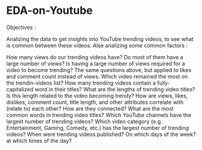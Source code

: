 # EDA-on-Youtube

Objectives :

Analizing the data to get insights into YouTube trending videos, to see what is common between these videos. Alse analizing some common factors :

How many views do our trending videos have? Do most of them have a large number of views? Is having a large number of views required for a video to become trending?
The same questions above, but applied to likes and comment count instead of views.
Which video remained the most on the trendin-videos list?
How many trending videos contain a fully-capitalized word in their titles?
What are the lengths of trending video titles? Is this length related to the video becoming trendy?
How are views, likes, dislikes, comment count, title length, and other attributes correlate with (relate to) each other? How are they connected?
What are the most common words in trending video titles?
Which YouTube channels have the largest number of trending videos?
Which video category (e.g. Entertainment, Gaming, Comedy, etc.) has the largest number of trending videos?
When were trending videos published? On which days of the week? at which times of the day?
